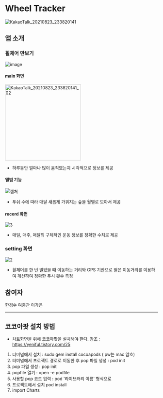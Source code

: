# Wheel Tracker
![KakaoTalk_20210823_233820141](https://user-images.githubusercontent.com/55349655/130466710-7bfd6300-e26e-444d-918d-c8a19b330493.png)

## 앱 소개
### 휠체어 만보기
![image](https://user-images.githubusercontent.com/55349655/130468111-691bfcf0-7e38-4f04-801e-f419cc6c33da.png)

#### main 화면
<img width="250" alt="KakaoTalk_20210823_233820141_02" src="https://user-images.githubusercontent.com/55349655/130466995-6484cb1f-f0de-41a3-9a51-8c13ed6c655f.png">

- 하루동안 얼마나 많이 움직였는지 시각적으로 정보를 제공

#### 앨범 기능

![캡처](https://user-images.githubusercontent.com/55349655/130467470-52bb02ba-5703-46a0-b925-9388410fdd55.PNG)

- 푸쉬 수에 따라 매달 새롭게 가꿔지는 숲을 월별로 모아서 제공

#### record 화면
![3](https://user-images.githubusercontent.com/55349655/130468343-6f16ce25-d7b7-4eef-8027-37f2744ff415.PNG)

- 매일, 매주, 매달의 구체적인 운동 정보를 정확한 수치로 제공

### setting 화면
![2](https://user-images.githubusercontent.com/55349655/130467954-15ba9af7-b340-4673-a6b2-ce41e7e95344.PNG)

- 휠체어를 한 번 밀었을 때 이동하는 거리와 GPS 기반으로 얻은 이동거리를 이용하여 계산하여 정확한 푸시 횟수 측정

## 참여자
한경수 여충관 이가은

-----------------------------------------------------------------------------------------------------

## 코코아팟 설치 방법
* 차트화면을 위해 코코아팟을 설치해야 한다. 참조 : https://yeniful.tistory.com/25
1. 터미널에서 설치 : sudo gem install cocoapods ( pw는 mac 암호)
2. 터미널에서 프로젝트 경로로 이동한 후 pop 파일 생성 : pod init
3. pop 파일 생성 : pop init
4. popfile 열기 : open -e podfile
5. 사용할 pop 코드 입력 : pod '라이브러리 이름' 형식으로
6. 프로젝트에서 설치 pod install
7. import Charts
